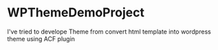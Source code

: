 # WPThemeDemoProject
I've tried to develope Theme from convert html template into wordpress theme using ACF plugin 

